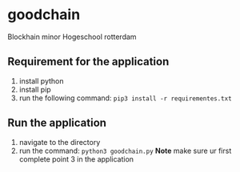 # goodchain
Blockhain minor Hogeschool rotterdam

## Requirement for the application
1. install python 
2. install pip
3. run the following command: `pip3 install -r requirementes.txt`


## Run the application
1. navigate to the directory 
2. run the command: `python3 goodchain.py`
**Note** make sure ur first complete point 3 in the application


